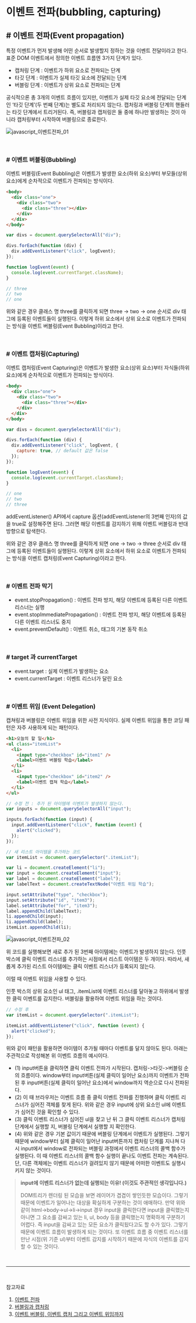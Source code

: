 # **이벤트 전파(bubbling, capturing)**

## **# 이벤트 전파(Event propagation)**

특정 이벤트가 먼저 발생해 어떤 순서로 발생할지 정하는 것을 이벤트 전달이라고 한다.
표준 DOM 이벤트에서 정의한 이벤트 흐름엔 3가지 단계가 있다.

- 캡처링 단계 : 이벤트가 하위 요소로 전파되는 단계
- 타깃 단계 : 이벤트가 실제 타깃 요소에 전달되는 단계
- 버블링 단계 : 이벤트가 상위 요소로 전파되는 단계

공식적으론 총 3개의 이벤트 흐름이 있지만, 이벤트가 실제 타깃 요소에 전달되는 단계인 ‘타깃 단계’(두 번째 단계)는 별도로 처리되지 않는다. 캡처링과 버블링 단계의 핸들러는 타깃 단계에서 트리거된다. 즉, 버블링과 캡처링은 둘 중에 하나만 발생하는 것이 아니라 캡처링부터 시작하여 버블링으로 종료한다.

![javascript_이벤트전파_01](https://github.com/Yu-jae-min/Basic-concept/assets/85284246/d986b842-c9d3-4f50-ae72-7ab3572a1844)

<br>

### **# 이벤트 버블링(Bubbling)**

이벤트 버블링(Event Bubbling)은 이벤트가 발생한 요소(하위 요소)부터 부모들(상위 요소)에게 순차적으로 이벤트가 전파되는 방식이다.

```html
<body>
  <div class="one">
    <div class="two">
      <div class="three"></div>
    </div>
  </div>
</body>
```

```javascript
var divs = document.querySelectorAll("div");

divs.forEach(function (div) {
  div.addEventListener("click", logEvent);
});

function logEvent(event) {
  console.log(event.currentTarget.className);
}

// three
// two
// one
```

위와 같은 경우 클래스 명 three를 클릭하게 되면 three -> two -> one 순서로 div 태그에 등록된 이벤트들이 실행된다. 이렇게 하위 요소에서 상위 요소로 이벤트가 전파되는 방식을 이벤트 버블링(Event Bubbling)이라고 한다.

<br>

### **# 이벤트 캡처링(Capturing)**

이벤트 캡처링(Event Capturing)은 이벤트가 발생한 요소(상위 요소)부터 자식들(하위 요소)에게 순차적으로 이벤트가 전파되는 방식이다.

```html
<body>
  <div class="one">
    <div class="two">
      <div class="three"></div>
    </div>
  </div>
</body>
```

```javascript
var divs = document.querySelectorAll("div");

divs.forEach(function (div) {
  div.addEventListener("click", logEvent, {
    capture: true, // default 값은 false
  });
});

function logEvent(event) {
  console.log(event.currentTarget.className);
}

// one
// two
// three
```

addEventListener() API에서 capture 옵션(addEventListener의 3번째 인자)의 값을 true로 설정해주면 된다. 그러면 해당 이벤트를 감지하기 위해 이벤트 버블링과 반대 방향으로 탐색한다.

위와 같은 경우 클래스 명 three를 클릭하게 되면 one -> two -> three 순서로 div 태그에 등록된 이벤트들이 실행된다. 이렇게 상위 요소에서 하위 요소로 이벤트가 전파되는 방식을 이벤트 캡처링(Event Capturing)이라고 한다.

<br>

### **# 이벤트 전파 막기**

- event.stopPropagation() : 이벤트 전파 방지, 해당 이벤트에 등록된 다른 이벤트 리스너는 실행
- event.stopImmediatePropagation() : 이벤트 전파 방지, 해당 이벤트에 등록된 다른 이벤트 리스너도 중지
- event.preventDefault() : 이벤트 취소, 태그의 기본 동작 취소

<br>

### **# target 과 currentTarget**

- event.target : 실제 이벤트가 발생하는 요소
- event.currentTarget : 이벤트 리스너가 달린 요소

<br>

### **# 이벤트 위임 (Event Delegation)**

캡쳐링과 버블링은 이벤트 위임을 위한 사전 지식이다.
실제 이벤트 위임을 통한 코딩 패턴은 자주 사용하게 되는 패턴이다.

```html
<h1>오늘의 할 일</h1>
<ul class="itemList">
  <li>
    <input type="checkbox" id="item1" />
    <label>이벤트 버블링 학습</label>
  </li>
  <li>
    <input type="checkbox" id="item2" />
    <label>이벤트 캡쳐 학습</label>
  </li>
</ul>
```

```javascript
// 수정 전 : 추가 된 아이템에 이벤트가 발생하지 않는다.
var inputs = document.querySelectorAll("input");

inputs.forEach(function (input) {
  input.addEventListener("click", function (event) {
    alert("clicked");
  });
});

// 새 리스트 아이템을 추가하는 코드
var itemList = document.querySelector(".itemList");

var li = document.createElement("li");
var input = document.createElement("input");
var label = document.createElement("label");
var labelText = document.createTextNode("이벤트 위임 학습");

input.setAttribute("type", "checkbox");
input.setAttribute("id", "item3");
label.setAttribute("for", "item3");
label.appendChild(labelText);
li.appendChild(input);
li.appendChild(label);
itemList.appendChild(li);
```

![javascript_이벤트전파_02](https://github.com/Yu-jae-min/Basic-concept/assets/85284246/9bbbccdf-fb35-48b0-8767-745fbc34044d)

위 코드를 실행해보면 새로 추가 된 3번째 아이템에는 이벤트가 발생하지 않는다.
인풋 박스에 클릭 이벤트 리스너를 추가하는 시점에서 리스트 아이템은 두 개이다. 따라서, 새롭게 추가된 리스트 아이템에는 클릭 이벤트 리스너가 등록되지 않는다.

이럴 때 이벤트 위임을 사용할 수 있다.

인풋 박스의 상위 요소인 ul 태그, .itemList에 이벤트 리스너를 달아놓고 하위에서 발생한 클릭 이벤트를 감지한다. 버블링을 활용하여 이벤트 위임을 하는 것이다.

```javascript
// 수정 후
var itemList = document.querySelector(".itemList");

itemList.addEventListener("click", function (event) {
  alert("clicked");
});
```

위와 같이 패턴을 활용하면 아이템이 추가될 때마다 이벤트를 달지 않아도 된다.
아래는 주관적으로 작성해본 위 이벤트 흐름의 예시이다.

- (1) input버튼을 클릭하면 클릭 이벤트 전파가 시작된다. 캡처링->타깃->버블링 순의 흐름이다. window부터 input버튼(실제 클릭이 일어난 요소)까지 이벤트가 전파된 후 input버튼(실제 클릭이 일어난 요소)에서 window까지 역순으로 다시 전파된다.
- (2) 이 때 브라우저는 이벤트 흐름 중 클릭 이벤트 전파를 진행하며 클릭 이벤트 리스너가 심어진 객체를 찾게 된다. 위와 같은 경우 input에 상위 요소인 ul에 이벤트가 심어진 것을 확인할 수 있다.
- (3) 클릭 이벤트 리스너가 심어진 ul을 찾고 난 뒤 그 클릭 이벤트 리스너가 캡처링 단계에서 실행할 지, 버블링 단계에서 실행할 지 확인한다.
- (4) 위와 같은 경우 기본 값이기 때문에 버블링 단계에서 이벤트가 실행된다. 그렇기 때문에 window부터 실제 클릭이 일어난 input버튼까지 캡처링 단계를 지나쳐 다시 input에서 window로 전파되는 버블링 과정에서 이벤트 리스너의 콜백 함수가 실행된다. 이 때 이벤트 리스너의 콜백 함수 실행이 끝나도 이벤트 전파는 계속된다. 단, 다른 객체에는 이벤트 리스너가 걸려있지 않기 때문에 어떠한 이벤트도 실행시키지 않는 것이다.

> **input에 이벤트 리스너가 없는데 실행되는 이유! (이것도 주관적인 생각입니다.)**
>
> DOM트리가 렌더링 된 모습을 보면 레이어가 겹겹이 쌓인듯한 모습이다. 그렇기 때문에 이벤트가 일어나는 대상을 확실하게 구분하는 것이 애매하다. 만약 위와 같이 html->body->ul->li->input 경우 input을 클릭한다면 input을 클릭했는지 아니면 그 요소를 감싸고 있는 li, ul, body 등을 클릭했는지 명확하게 구분하기 어렵다. 즉 input을 감싸고 있는 모든 요소가 클릭됬다고도 할 수가 있다. 그렇기 때문에 이벤트 흐름이 발생하게 되는 것이다. 또 이벤트 흐름 중 이벤트 리스너를 만난 시점(위 기준 ul)부터 이벤트 감지를 시작하기 때문에 자식의 이벤트를 감지할 수 있는 것이다.

<br>

---

<br>

참고자료

1. <a href="https://codedragon.tistory.com/5738" target='_blank'>이벤트 전파</a>
2. <a href="https://ko.javascript.info/bubbling-and-capturing" target='_blank'>버블링과 캡처링</a>
3. <a href="https://joshua1988.github.io/web-development/javascript/event-propagation-delegation/" target='_blank'>이벤트 버블링, 이벤트 캡처 그리고 이벤트 위임까지</a>
